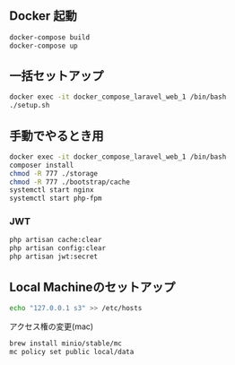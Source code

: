 ## Docker 起動

```sh
docker-compose build
docker-compose up
```

## 一括セットアップ

```sh
docker exec -it docker_compose_laravel_web_1 /bin/bash
./setup.sh
```

## 手動でやるとき用

```sh
docker exec -it docker_compose_laravel_web_1 /bin/bash
composer install
chmod -R 777 ./storage
chmod -R 777 ./bootstrap/cache
systemctl start nginx
systemctl start php-fpm
```

### JWT

```sh
php artisan cache:clear
php artisan config:clear
php artisan jwt:secret
```

## Local Machineのセットアップ

```sh
echo "127.0.0.1 s3" >> /etc/hosts
```

アクセス権の変更(mac)

```sh
brew install minio/stable/mc
mc policy set public local/data
```
